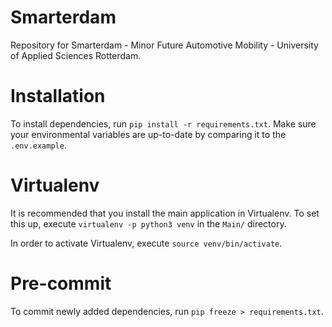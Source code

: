 # Smarterdam
Repository for Smarterdam - Minor Future Automotive Mobility - University of Applied Sciences Rotterdam.

# Installation
To install dependencies, run `pip install -r requirements.txt`.
Make sure your environmental variables are up-to-date by comparing it to the `.env.example`.

# Virtualenv
It is recommended that you install the main application in Virtualenv. To set this up, execute `virtualenv -p python3 venv` in the `Main/` directory.

In order to activate Virtualenv, execute `source venv/bin/activate`.

# Pre-commit
To commit newly added dependencies, run `pip freeze > requirements.txt`.

